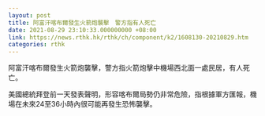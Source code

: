 ```yaml
---
layout: post
title: 阿富汗喀布爾發生火箭炮襲擊　警方指有人死亡
date: 2021-08-29 23:10:33.000000000 +08:00
link: https://news.rthk.hk/rthk/ch/component/k2/1608130-20210829.htm
categories: rthk
---
```


阿富汗喀布爾發生火箭炮襲擊，警方指火箭炮擊中機場西北面一處民居，有人死亡。

美國總統拜登前一天發表聲明，形容喀布爾局勢仍非常危險，指根據軍方匯報，機場在未來24至36小時內很可能再發生恐怖襲擊。

